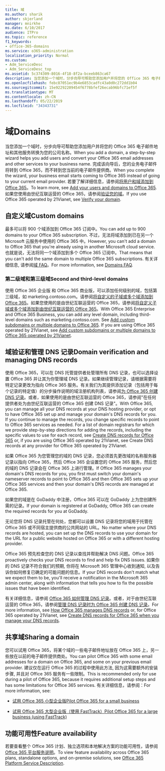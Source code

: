 ```yaml
---
title: 域
ms.author: sharik
author: skjerland
manager: mnirkhe
ms.date: 6/10/2017
audience: ITPro
ms.topic: reference
f1_keywords:
- office-365-domains
ms.service: o365-administration
localization_priority: Normal
ms.custom:
- Adm_ServiceDesc
- Adm_ServiceDesc_top
ms.assetid: 5c374309-8016-4f18-8f2a-bceeb863ca67
description: 当您添加一个域时，分步向导可帮助您添加用户并将您的 Office 365 电子邮件地址和其他服务转换为您的公司名称。 完成该向导后，您的业务电子邮件将转到 Office 365，而不转到您当前的电子邮件提供商。 若要了解详细信息，请参阅将用户和域添加到 Office 365。 如果您使用由世纪互联运营的 Office 365，请参阅验证您的域。
ms.openlocfilehash: febc87051ec9b4e6853cadfc43a0d0c272dd1b04
ms.sourcegitcommit: 15e92292209454f6778bfef26ecab96bfc71ef5f
ms.translationtype: MT
ms.contentlocale: zh-CN
ms.lasthandoff: 05/22/2019
ms.locfileid: "34343731"
---
```

# <a name="domains"></a><span data-ttu-id="9270b-106">域</span><span class="sxs-lookup"><span data-stu-id="9270b-106">Domains</span></span>

<span data-ttu-id="9270b-107">当您添加一个域时，分步向导可帮助您添加用户并将您的 Office 365 电子邮件地址和其他服务转换为您的公司名称。</span><span class="sxs-lookup"><span data-stu-id="9270b-107">When you add a domain, a step-by-step wizard helps you add users and convert your Office 365 email addresses and other services to your business name.</span></span> <span data-ttu-id="9270b-108">完成该向导后，您的业务电子邮件将转到 Office 365，而不转到您当前的电子邮件提供商。</span><span class="sxs-lookup"><span data-stu-id="9270b-108">When you complete the wizard, your business email starts coming to Office 365 instead of going to your current email provider.</span></span> <span data-ttu-id="9270b-109">若要了解详细信息，请参阅[将用户和域添加到 Office 365](https://support.office.com/article/6383f56d-3d09-4dcb-9b41-b5f5a5efd611)。</span><span class="sxs-lookup"><span data-stu-id="9270b-109">To learn more, see [Add your users and domains to Office 365](https://support.office.com/article/6383f56d-3d09-4dcb-9b41-b5f5a5efd611).</span></span> <span data-ttu-id="9270b-110">如果您使用由世纪互联运营的 Office 365，请参阅[验证您的域](http://go.microsoft.com/fwlink/?LinkID=733344&amp;clcid=0x409)。</span><span class="sxs-lookup"><span data-stu-id="9270b-110">If you use Office 365 operated by 21Vianet, see [Verify your domain](http://go.microsoft.com/fwlink/?LinkID=733344&amp;clcid=0x409).</span></span>
  
## <a name="custom-domains"></a><span data-ttu-id="9270b-111">自定义域</span><span class="sxs-lookup"><span data-stu-id="9270b-111">Custom domains</span></span>
<span data-ttu-id="9270b-112"><a name="BKMK_CustomDomains"> </a></span><span class="sxs-lookup"><span data-stu-id="9270b-112"></span></span>

<span data-ttu-id="9270b-113">最多可以将 900 个域添加到 Office 365 订阅中。</span><span class="sxs-lookup"><span data-stu-id="9270b-113">You can add up to 900 domains to your Office 365 subscription.</span></span> <span data-ttu-id="9270b-114">不过，无法将域添加到已在另一个 Microsoft 云服务中使用的 Office 365 中。</span><span class="sxs-lookup"><span data-stu-id="9270b-114">However, you can't add a domain to Office 365 that you're already using in another Microsoft cloud service.</span></span> <span data-ttu-id="9270b-115">也就是说，无法将同一个域添加到多个 Office 365 订阅中。</span><span class="sxs-lookup"><span data-stu-id="9270b-115">That means that you can't add the same domain to multiple Office 365 subscriptions.</span></span> <span data-ttu-id="9270b-116">有关详细信息, 请参阅[域 FAQ](https://support.office.com/en-us/article/Domains-FAQ-1272bad0-4bd4-4796-8005-67d6fb3afc5a)。</span><span class="sxs-lookup"><span data-stu-id="9270b-116">For more information, see [Domains FAQ](https://support.office.com/en-us/article/Domains-FAQ-1272bad0-4bd4-4796-8005-67d6fb3afc5a).</span></span>
  
### <a name="second-and-third-level-domains"></a><span data-ttu-id="9270b-117">第二级域和第三级域</span><span class="sxs-lookup"><span data-stu-id="9270b-117">Second and third-level domains</span></span>
<span data-ttu-id="9270b-118"><a name="BKMK_SecondAndThirdLevelDomains"> </a></span><span class="sxs-lookup"><span data-stu-id="9270b-118"></span></span>

<span data-ttu-id="9270b-p104">使用 Office 365 企业版 和 Office 365 商业版，可以添加任何级别的域，包括第三级域，如 marketing.contoso.com。请参阅[将自定义的子域或多个域添加到 Office 365](http://go.microsoft.com/fwlink/?LinkID=733345&amp;clcid=0x409)。如果您使用的是由世纪互联运营的 Office 365，请参阅[将自定义子域或多个域添加到由世纪互联运营的 Office 365](http://go.microsoft.com/fwlink/?LinkID=733346&amp;clcid=0x409)。</span><span class="sxs-lookup"><span data-stu-id="9270b-p104">With Office 365 Enterprise and Office 365 Business, you can add any level domain, including third-level domains such as marketing.contoso.com. See [Add custom subdomains or multiple domains to Office 365](http://go.microsoft.com/fwlink/?LinkID=733345&amp;clcid=0x409). If you are using Office 365 operated by 21Vianet, see [Add custom subdomains or multiple domains to Office 365 operated by 21Vianet](http://go.microsoft.com/fwlink/?LinkID=733346&amp;clcid=0x409).</span></span>
  
## <a name="domain-verification-and-managing-dns-records"></a><span data-ttu-id="9270b-122">域验证和管理 DNS 记录</span><span class="sxs-lookup"><span data-stu-id="9270b-122">Domain verification and managing DNS records</span></span>
<span data-ttu-id="9270b-123"><a name="BKMK_ManagingDNSRecords"> </a></span><span class="sxs-lookup"><span data-stu-id="9270b-123"></span></span>

<span data-ttu-id="9270b-p105">使用 Office 365，可以在 DNS 托管提供者处管理所有 DNS 记录，也可以选择设置 Office 365 并让其为你管理域 DNS 记录。如果继续管理记录，请根据需要将特定记录更改为指向 Office 365 服务。有关我们为其提供添加记录（包括用于每个记录的特定值）的分步操作说明的域注册机构列表，请参阅[为 Office 365 创建 DNS 记录](https://go.microsoft.com/fwlink/p/?LinkID=270173)。或者，如果使用的是由世纪互联运营的 Office 365，请参阅"在任何提供者处为由世纪互联运营的 Office 365 创建 DNS 记录"。</span><span class="sxs-lookup"><span data-stu-id="9270b-p105">With Office 365, you can manage all your DNS records at your DNS hosting provider, or opt to have Office 365 set up and manage your domain's DNS records for you. If you continue to manage the records, you change specific records to point to Office 365 services as needed. For a list of domain registrars for which we provide step-by-step directions for adding the records, including the specific values to use for each record, see [Create DNS records for Office 365](https://go.microsoft.com/fwlink/p/?LinkID=270173) or, if you are using Office 365 operated by 21Vianet, see Create DNS records at any provider for Office 365 operated by 21Vianet.</span></span> 
  
<span data-ttu-id="9270b-127">如果 Office 365 为您管理您的域的 DNS 记录，您必须首先更改域的名称服务器记录以指向 Office 365，然后 Office 365 会设置您的 Office 365 服务，然后您的域的 DNS 记录会在 Office 365 上进行管理。</span><span class="sxs-lookup"><span data-stu-id="9270b-127">If Office 365 manages your domain's DNS records for you, you first must switch your domain's nameserver records to point to Office 365 and then Office 365 sets up your Office 365 services and then your domain's DNS records are managed at Office 365.</span></span>
  
<span data-ttu-id="9270b-128">如果您的域是在 GoDaddy 中注册，Office 365 可以在 GoDaddy 上为您创建所需的记录。</span><span class="sxs-lookup"><span data-stu-id="9270b-128">If your domain is registered at GoDaddy, Office 365 can create the required records for you at GoDaddy.</span></span> 
  
<span data-ttu-id="9270b-129">无论您将 DNS 记录托管在何处，您都可以设置 DNS 记录将您的域用于托管在 Office 365 或不同宿主提供商的公共网站的 URL。</span><span class="sxs-lookup"><span data-stu-id="9270b-129">No matter where your DNS records are hosted, you can set up the DNS records to use your domain for the URL for a public website hosted on Office 365 or with a different hosting provider.</span></span> 
  
<span data-ttu-id="9270b-130">Office 365 预先检查您的 DNS 记录以查找并帮助解决 DNS 问题。</span><span class="sxs-lookup"><span data-stu-id="9270b-130">Office 365 proactively checks your DNS records to find and help fix DNS issues.</span></span> <span data-ttu-id="9270b-131">如果你的 DNS 记录不符合我们的预期, 你将在 Microsoft 365 管理中心收到通知, 以及告诉你如何修复已确定的可能问题的信息。</span><span class="sxs-lookup"><span data-stu-id="9270b-131">If your DNS records don't match what we expect them to be, you'll receive a notification in the Microsoft 365 admin center, along with information that tells you how to fix the possible issues that have been identified.</span></span>
  
<span data-ttu-id="9270b-132">有关详细信息，请参阅 [Office 365 如何管理 DNS 记录](https://go.microsoft.com/fwlink/p/?LinkID=270144)。或者，对于由世纪互联运营的 Office 365，请参阅[管理 DNS 记录时为 Office 365 创建 DNS 记录](http://go.microsoft.com/fwlink/?LinkID=817326&amp;clcid=0x409)。</span><span class="sxs-lookup"><span data-stu-id="9270b-132">For more information, see [How Office 365 manages DNS records](https://go.microsoft.com/fwlink/p/?LinkID=270144) or, for Office 365 operated by 21Vianet, see [Create DNS records for Office 365 when you manage your DNS records](http://go.microsoft.com/fwlink/?LinkID=817326&amp;clcid=0x409).</span></span>
  
## <a name="sharing-a-domain"></a><span data-ttu-id="9270b-133">共享域</span><span class="sxs-lookup"><span data-stu-id="9270b-133">Sharing a domain</span></span>
<span data-ttu-id="9270b-134"><a name="BKMK_ManagingDNSRecords"> </a></span><span class="sxs-lookup"><span data-stu-id="9270b-134"></span></span>

<span data-ttu-id="9270b-135">您可以试用 Office 365，将某个域的一些电子邮件地址放在 Office 365 上，另一些放在以前的电子邮件提供商处。</span><span class="sxs-lookup"><span data-stu-id="9270b-135">You can pilot Office 365 with some email addresses for a domain on Office 365, and some on your previous email provider.</span></span> <span data-ttu-id="9270b-136">建议仅在运行 Office 365 的过程中使用此方法, 因为这需要额外的安装步骤, 并且对 Office 365 服务有一些限制。</span><span class="sxs-lookup"><span data-stu-id="9270b-136">This is recommended only for use during a pilot of Office 365, because it requires additional setup steps and has some limitations for Office 365 services.</span></span> <span data-ttu-id="9270b-137">有关详细信息，请参阅：</span><span class="sxs-lookup"><span data-stu-id="9270b-137">For more information, see:</span></span>
  
- [<span data-ttu-id="9270b-138">试用 Office 365 小型企业版</span><span class="sxs-lookup"><span data-stu-id="9270b-138">Pilot Office 365 for a small business</span></span>](https://support.office.com/article/39cee536-6a03-40cf-b9c1-f301bb6001d7)
    
- [<span data-ttu-id="9270b-139">试用 Office 365 大型企业版（使用 FastTrack）</span><span class="sxs-lookup"><span data-stu-id="9270b-139">Pilot Office 365 for a large business (using FastTrack)</span></span>](https://fasttrack.office.com/onboard)
    
## <a name="feature-availability"></a><span data-ttu-id="9270b-140">功能可用性</span><span class="sxs-lookup"><span data-stu-id="9270b-140">Feature availability</span></span>
<span data-ttu-id="9270b-141"><a name="BKMK_ManagingDNSRecords"> </a></span><span class="sxs-lookup"><span data-stu-id="9270b-141"></span></span>

<span data-ttu-id="9270b-142">若要查看整个 Office 365 计划、独立选项和本地解决方案的功能可用性，请参阅 [Office 365 平台服务说明](https://technet.microsoft.com/en-us/library/office-365-platform-service-description.aspx)。</span><span class="sxs-lookup"><span data-stu-id="9270b-142">To view feature availability across Office 365 plans, standalone options, and on-premise solutions, see [Office 365 Platform Service Description](https://technet.microsoft.com/en-us/library/office-365-platform-service-description.aspx).</span></span>
  

